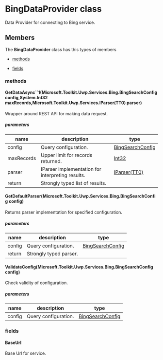 
# BingDataProvider class

Data Provider for connecting to Bing service.

## Members

The **BingDataProvider** class has this types of members

* [methods](#methods)

* [fields](#fields)

### methods

#### GetDataAsync``1(Microsoft.Toolkit.Uwp.Services.Bing.BingSearchConfig config,System.Int32 maxRecords,Microsoft.Toolkit.Uwp.Services.IParser(TT0) parser)

Wrapper around REST API for making data request.

##### parameters



| name | description | type || --- | --- | --- || config | Query configuration. | [BingSearchConfig](Microsoft_Toolkit_Uwp_Services_Bing_BingSearchConfig.md) || maxRecords | Upper limit for records returned. | [Int32](https://msdn.microsoft.com/library/windows/apps/System.Int32) || parser | IParser implementation for interpreting results. | [IParser(TT0)](Microsoft_Toolkit_Uwp_Services_IParser_TT0_.md) || return |Strongly typed list of results. |
#### GetDefaultParser(Microsoft.Toolkit.Uwp.Services.Bing.BingSearchConfig config)

Returns parser implementation for specified configuration.

##### parameters



| name | description | type || --- | --- | --- || config | Query configuration. | [BingSearchConfig](Microsoft_Toolkit_Uwp_Services_Bing_BingSearchConfig.md) || return |Strongly typed parser. |
#### ValidateConfig(Microsoft.Toolkit.Uwp.Services.Bing.BingSearchConfig config)

Check validity of configuration.

##### parameters



| name | description | type || --- | --- | --- || config | Query configuration. | [BingSearchConfig](Microsoft_Toolkit_Uwp_Services_Bing_BingSearchConfig.md) |
### fields

#### BaseUrl

Base Url for service.

